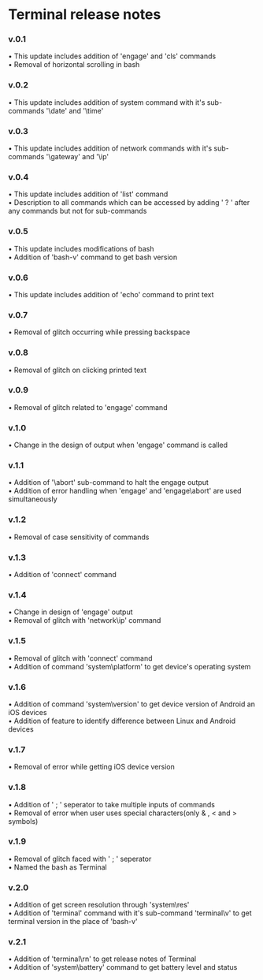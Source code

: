 # Terminal release notes
    
### v.0.1
• This update includes addition of 'engage' and 'cls' commands  
• Removal of horizontal scrolling in bash

### v.0.2
• This update includes addition of system command with it's sub-commands '\date' and '\time'  

### v.0.3
• This update includes addition of network commands with it's sub-commands '\gateway' and '\ip'  

### v.0.4
• This update includes addition of 'list' command   
• Description to all commands which can be accessed by adding ' \? ' after any commands but not for sub-commands

### v.0.5
• This update includes modifications of bash  
• Addition of 'bash-v' command to get bash version

### v.0.6
• This update includes addition of 'echo' command to print text

### v.0.7
• Removal of glitch occurring while pressing backspace

### v.0.8
• Removal of glitch on clicking printed text

### v.0.9
• Removal of glitch related to 'engage' command

### v.1.0
• Change in the design of output when 'engage' command is called

### v.1.1
• Addition of '\abort' sub-command to halt the engage output  
• Addition of error handling when 'engage' and 'engage\abort' are used simultaneously

### v.1.2
• Removal of case sensitivity of commands

### v.1.3
• Addition of 'connect' command

### v.1.4
• Change in design of 'engage' output  
• Removal of glitch with 'network\ip' command

### v.1.5
• Removal of glitch with 'connect' command  
• Addition of command 'system\platform' to get device's operating system

### v.1.6
• Addition of command 'system\version' to get device version of Android an iOS devices  
• Addition of feature to identify difference between Linux and Android devices 

### v.1.7
• Removal of error while getting iOS device version  

### v.1.8
• Addition of ' ; ' seperator to take multiple inputs of commands  
• Removal of error when user uses special characters(only & , < and > symbols) 

### v.1.9
• Removal of glitch faced with ' ; ' seperator  
• Named the bash as Terminal

### v.2.0
• Addition of get screen resolution through 'system\res'  
• Addition of 'terminal' command with it's sub-command 'terminal\v' to get terminal version in the place of 'bash-v'

### v.2.1
• Addition of 'terminal\rn' to get release notes of Terminal  
• Addition of 'system\battery' command to get battery level and status
